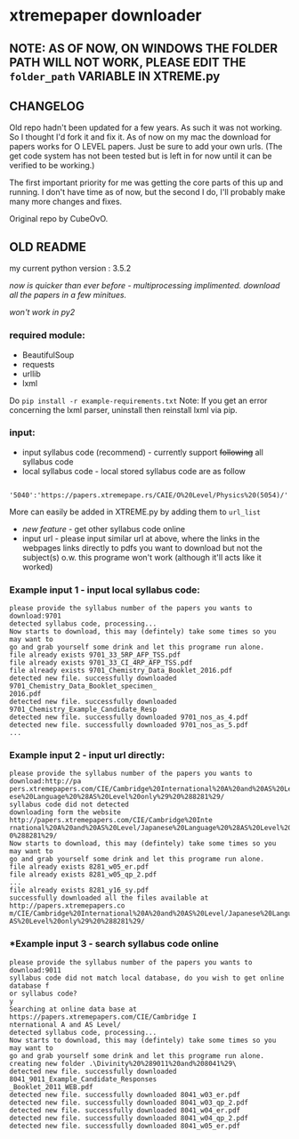 # xtremepaper downloader

## NOTE: AS OF NOW, ON WINDOWS THE FOLDER PATH WILL NOT WORK, PLEASE EDIT THE `folder_path` VARIABLE IN XTREME.py

## CHANGELOG

Old repo hadn't been updated for a few years. As such it was not working. 
So I thought I'd fork it and fix it.
As of now on my mac the download for papers works for O LEVEL papers. 
Just be sure to add your own urls. (The get code system has not been tested but is left in for now until it can be verified to be working.)

The first important priority for me was getting the core parts of this up and running.
I don't have time as of now, but the second I do, I'll probably make many more changes and fixes.

Original repo by CubeOvO.

## OLD README

my current python version : 3.5.2


*now is quicker than ever before - multiprocessing implimented. download all the papers in a few minitues.*


*won't work in py2*

### required module:
* BeautifulSoup
* requests
* urllib
* lxml

Do ```pip install -r example-requirements.txt```
Note: If you get an error concerning the lxml parser, uninstall then reinstall lxml via pip.
  
### input:
* input syllabus code (recommend) - currently support ~~following~~ all syllabus code
* local syllabus code - local stored syllabus code are as follow

```	'5070':'https://papers.xtremepape.rs/CAIE/O%20Level/Chemistry%20(5070)/',
    	'5040':'https://papers.xtremepape.rs/CAIE/O%20Level/Physics%20(5054)/'
```
More can easily be added in XTREME.py by adding them to `url_list`

* *new feature* - get other syllabus code online
* input url - please input similar url at above, where the links in the webpages links directly to pdfs you want to download but not the subject(s) o.w. this programe won't work (although it'll acts like it worked)

### Example input 1 - input local syllabus code:

	please provide the syllabus number of the papers you wants to download:9701
	detected syllabus code, processing...
	Now starts to download, this may (defintely) take some times so you may want to
	go and grab yourself some drink and let this programe run alone.
	file already exists 9701_33_5RP_AFP_TSS.pdf
	file already exists 9701_33_CI_4RP_AFP_TSS.pdf
	file already exists 9701_Chemistry_Data_Booklet_2016.pdf
	detected new file. successfully downloaded 9701_Chemistry_Data_Booklet_specimen_
	2016.pdf
	detected new file. successfully downloaded 9701_Chemistry_Example_Candidate_Resp
	detected new file. successfully downloaded 9701_nos_as_4.pdf
	detected new file. successfully downloaded 9701_nos_as_5.pdf
    ...


### Example input 2 - input url directly:
    please provide the syllabus number of the papers you wants to download:http://pa
    pers.xtremepapers.com/CIE/Cambridge%20International%20A%20and%20AS%20Level/Japan
    ese%20Language%20%28AS%20Level%20only%29%20%288281%29/
    syllabus code did not detected
    downloading form the website http://papers.xtremepapers.com/CIE/Cambridge%20Inte
    rnational%20A%20and%20AS%20Level/Japanese%20Language%20%28AS%20Level%20only%29%2
    0%288281%29/
    Now starts to download, this may (defintely) take some times so you may want to
    go and grab yourself some drink and let this programe run alone.
    file already exists 8281_w05_er.pdf
    file already exists 8281_w05_qp_2.pdf
    ...
    file already exists 8281_y16_sy.pdf
    successfully downloaded all the files available at http://papers.xtremepapers.co
    m/CIE/Cambridge%20International%20A%20and%20AS%20Level/Japanese%20Language%20%28
    AS%20Level%20only%29%20%288281%29/

### *Example input 3 - search syllabus code online
	please provide the syllabus number of the papers you wants to download:9011
	syllabus code did not match local database, do you wish to get online database f
	or syllabus code?
	y
	Searching at online data base at https://papers.xtremepapers.com/CIE/Cambridge I
	nternational A and AS Level/
	detected syllabus code, processing...
	Now starts to download, this may (defintely) take some times so you may want to
	go and grab yourself some drink and let this programe run alone.
	creating new folder .\Divinity%20%289011%20and%208041%29\
	detected new file. successfully downloaded 8041_9011_Example_Candidate_Responses
	_Booklet_2011_WEB.pdf
	detected new file. successfully downloaded 8041_w03_er.pdf
	detected new file. successfully downloaded 8041_w03_qp_2.pdf
	detected new file. successfully downloaded 8041_w04_er.pdf
	detected new file. successfully downloaded 8041_w04_qp_2.pdf
	detected new file. successfully downloaded 8041_w05_er.pdf
